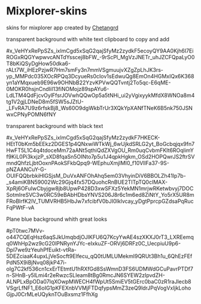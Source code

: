 # Mixplorer-skins
skins for mixplorer app created by <a href="github.com/Chetangrd"> Chetangrd </a>

transparent background with white text clipboard to copy and add

#x_VeHYxRePpSZs_ixlmCgd5xSqG2qajSfyMz2zydkF5ecoyQY9AA0Kjh6I7EiROGxRQGYwpwvcANTdYsscej8bFW_-9rScPl_MgVzJNETr_uhJZCFQpaLyO0T8bKiQSyDgHow50dka6-rALt7W_iHEzPzjwR7Hm7smFy3n7mmVSgmuujvXZgZpLhJK3rs-yp_MMPdc035XOcRPQq3DcyueRs0cIov1sEdwuQg8EmOn4HGMxIQx6K368yn1aYMqxueb9E96w9OHNbB22YzvKPVwQQTvntj2To5qc-E6qME-0MOKR0hsjnCndIiI13fiNOMojz89spAYu6-LdLTM4QdFjcvOylFfsrJOVwhQQwOp5a5tNHi_ui2yVgixyykMfdX8WNOa8m4tg1V2gjLDNeD8m5fSW5sJZtU-_LFvRA7U9z6rfskBj8_Ws60O9dgWkbTrUr3XQkYpXANfTNeK6B5nk750JSNwxCPNyPOMN6fNY

transparent background with black text

#x_VeHYxRePpSZs_ixlmCgd5xSqG2qajSfyMz2zydkF7HKECK-HEtT0bKm5bEEkz2DGES1p4QNxwiWTkWj_6wUjkdSRLG2yt_BoGcbqjqx9fn7HwFT5L1C4q4tdoceMm72aANt5qthiQdZXVgOU_Rm0uqCvbmFKIt6ROqlimYf9KiL0Pi3kxjzP_sXD8fqaSn5OINto7p5u1J4qpkHgkm_OSd2HOPQwrJS2ftrSVmndQhfzLjbtOoxnPAokSFkbQpq9-WEphuXmjIMI0_f10VllFa37-9S-pNZAANCuY-G-OUIFQQbrbkiHlGSjsM_DuVxANFOhAhq5em03VhyinDiV6BBOLZh41Ip7b-_s4amiKBN59002Wc29Gjq4fx57DQuohcRnBUE2TITpTQ0cIMAX-XpRj6OFuIwCbyjgw8jb8UpwP428D3xwSFXz5YekMN1mrjwRKetwbvyj7DOCSotmIreSVC3w0RC59eBAbHDbsYNVS206J8r6c1m6ed8ZiNtY_Yo5rX5UR8mFRoBlrfK2lV_TUMVRHB5HbJw7xfcibfV0bJI0Iklvcay_yDgtPprcpGZdsaPqRucFqPWtF-vA

Plane blue background whith great looks

#pT0twc7MVv-o447CQEqHsz6aqSJkUmqbdjOJlKFU6Q7KcyYwAE4szXKXJ0rT3_LXREemqq0WhHp2wz9cG20lPNRynYJYc-eIxkuZF-ORVj6DRFz0C_UecpiuU9p6-Dpl7we9zYeuhPfEuikt-vtRa-5DEZciaaK4upxLjVeSocft9EIfecu_qQ0tUMLUMekmI9QRUt3Bh1u_6QhEzFEfPdN5X9iBjNvq08jkP47i-oIg7C2kf536cn1cxErTEtmtU1hRXfGd8SsWmnD3FS6UDMWdGCuPavrPTDf7n-SHnB-y5lLmi4r2eRwzcSLIeam8tBg0RmcJN6SYEW2zIpvdZH-ALNPLxBpODa07lqXOwpMWECH4fWpUt5SmiEV5tGErc0baC0zR1raJlecb8VSgrLfNF1_E6oIG1pKFEXnbVVMjFTDqfypsMmZ3zeQ9ldrJPqVogVxIjkLohoGjpJ0CrMLeUQyknTOuBxsmz1FfhXg

